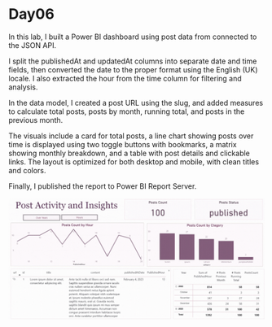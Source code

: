 # Day06


In this lab, I built a Power BI dashboard using post data from connected to the JSON API.

I split the publishedAt and updatedAt columns into separate date and time fields, then converted the date to the proper format using the English (UK) locale. I also extracted the hour from the time column for filtering and analysis.

In the data model, I created a post URL using the slug, and added measures to calculate total posts, posts by month, running total, and posts in the previous month.

The visuals include a card for total posts, a line chart showing posts over time is displayed using two toggle buttons with bookmarks, a matrix showing monthly breakdown, and a table with post details and clickable links. The layout is optimized for both desktop and mobile, with clean titles and colors.

Finally, I published the report to Power BI Report Server.

![Lab6](../img/lab6.gif)